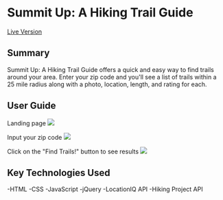 # Summit Up: A Hiking Trail Guide

[Live Version](https://jilllidsky15.github.io/summit-up-a-hiking-trail-guide/)

## Summary
Summit Up: A Hiking Trail Guide offers a quick and easy way to find trails around your area. Enter your zip code and you'll see a list of trails within a 25 mile radius along with a photo, location, length, and rating for each. 

## User Guide

Landing page
![](images/empty-form-screen)

Input your zip code
![](images/input-screen)

Click on the "Find Trails!" button to see results
![](images/results-screen)

## Key Technologies Used
-HTML
-CSS
-JavaScript
-jQuery
-LocationIQ API
-Hiking Project API